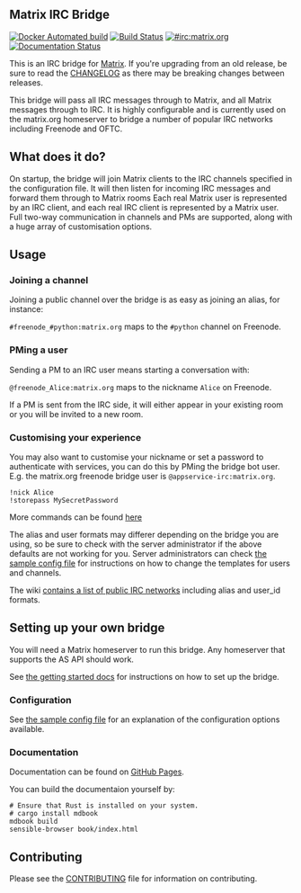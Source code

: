 Matrix IRC Bridge
----------------------

[![Docker Automated build](https://img.shields.io/docker/cloud/build/matrixdotorg/matrix-appservice-irc.svg)](https://hub.docker.com/r/matrixdotorg/matrix-appservice-irc)
[![Build Status](https://badge.buildkite.com/f33ff3f5e59aed3057cec0215a84e26747581e0fcb09b4b699.svg?branch=master)](https://buildkite.com/matrix-dot-org/matrix-appservice-irc)
[![#irc:matrix.org](https://img.shields.io/matrix/irc:matrix.org.svg?server_fqdn=matrix.org&label=%23irc:matrix.org&logo=matrix)](https://matrix.to/#/#irc:matrix.org)
[![Documentation Status](https://readthedocs.org/projects/matrix-appservice-irc/badge/?version=latest)](https://matrix-appservice-irc.readthedocs.io/en/latest/?badge=latest)

This is an IRC bridge for [Matrix](https://matrix.org). If you're upgrading from an
old release, be sure to read the [CHANGELOG](./CHANGELOG.md) as there may be breaking changes between releases.

This bridge will pass all IRC messages through to Matrix, and all Matrix messages through to IRC. It is highly
configurable and is currently used on the matrix.org homeserver to bridge a number of popular IRC networks
including Freenode and OFTC.


## What does it do?

On startup, the bridge will join Matrix clients to the IRC channels specified in the configuration file. It
will then listen for incoming IRC messages and forward them through to Matrix rooms
Each real Matrix user is represented by an IRC client, and each real IRC client is represented by a Matrix user. Full
two-way communication in channels and PMs are supported, along with a huge array of customisation options.


## Usage

### Joining a channel

Joining a public channel over the bridge is as easy as joining an alias, for instance:

`#freenode_#python:matrix.org` maps to the `#python` channel on Freenode.

### PMing a user

Sending a PM to an IRC user means starting a conversation with:

`@freenode_Alice:matrix.org` maps to the nickname `Alice` on Freenode.

If a PM is sent from the IRC side, it will either appear in your existing room or you will be invited
to a new room.

### Customising your experience

You may also want to customise your nickname or set a password to authenticate with services, you
can do this by PMing the bridge bot user. E.g. the matrix.org freenode bridge user is `@appservice-irc:matrix.org`.

```
!nick Alice
!storepass MySecretPassword
```

More commands can be found [here](https://matrix-org.github.io/matrix-appservice-irc/usage#BotCommands)

The alias and user formats may differer depending on the bridge you are using, so be sure to check with the
server administrator if the above defaults are not working for you. Server administrators can
check [the sample config file](./config.sample.yaml) for instructions on how to change the templates
for users and channels.

The wiki [contains a list of public IRC networks](https://github.com/matrix-org/matrix-appservice-irc/wiki/Bridged-IRC-networks)
including alias and user_id formats.


## Setting up your own bridge

You will need a Matrix homeserver to run this bridge. Any homeserver that supports the AS API
should work.

See [the getting started docs](https://matrix-org.github.io/matrix-appservice-irc/bridge_setup)
for instructions on how to set up the bridge.

### Configuration

See [the sample config file](./config.sample.yaml) for an explanation of the
configuration options available.


### Documentation

Documentation can be found on [GitHub Pages](https://matrix-org.github.io/matrix-appservice-irc).

You can build the documentaion yourself by:
```
# Ensure that Rust is installed on your system.
# cargo install mdbook
mdbook build
sensible-browser book/index.html
```

## Contributing
Please see the [CONTRIBUTING](./CONTRIBUTING.md) file for information on contributing.